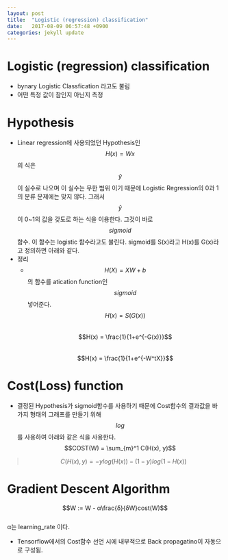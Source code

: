 ```yaml
---
layout: post
title:  "Logistic (regression) classification"
date:   2017-08-09 06:57:48 +0900
categories: jekyll update
---
```

# Logistic (regression) classification
* bynary Logistic Classfication 라고도 불림
* 어떤 특정 값이 참인지 아닌지 측정

# Hypothesis
* Linear regression에 사용되었던 Hypothesis인 $$H(x) = Wx$$의 식은 $$\hat{y}$$이 실수로 나오며 이 실수는 무한 범위 이기 때문에 Logistic Regression의 0과 1의 분류 문제에는 맞지 않다. 
그래서 $$\hat{y}$$이 0~1의 값을 갖도로 하는 식을 이용한다. 그것이 바로 $$sigmoid$$함수. 이 함수는 logistic 함수라고도 불린다. sigmoid를 S(x)라고 H(x)를 G(x)라고 정의하면 아래와 같다.<br>
* 정리
    * $$H(X) = XW + b$$의 함수를 atication function인 $$sigmoid$$ 넣어준다.
$$H(x) = S(G(x))$$<br>
$$H(x) = \frac{1}{1+e^{-G(x)}}$$<br>
$$H(x) = \frac{1}{1+e^{-W^tX}}$$

# Cost(Loss) function 
* 결정된 Hypothesis가 sigmoid함수를 사용하기 때문에 Cost함수의 결과값을 바가지 형태의 그래프를 만들기 위해 $$log$$를 사용하여 아래와 같은 식을 사용한다.
$$COST(W) = \sum_{m}^1 C(H(x), y)$$
> $$C(H(x),y) = -ylog(H(x)) - (1-y)log(1-H(x))$$

# Gradient Descent Algorithm
$$W := W - α\frac{δ}{δW}cost(W)$$ <br>
α는 learning_rate 이다.
* Tensorflow에서의 Cost함수 선언 시에 내부적으로 Back propagatino이 자동으로 구성됨.